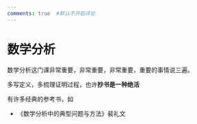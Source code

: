 ```yaml
---
comments: true  #默认不开启评论
---
```


# 数学分析
数学分析这门课非常重要，非常重要，非常重要，重要的事情说三遍。

多写定义，多梳理证明过程，也许**抄书是一种绝活**

有许多经典的参考书，如

- 《数学分析中的典型问题与方法》裴礼文